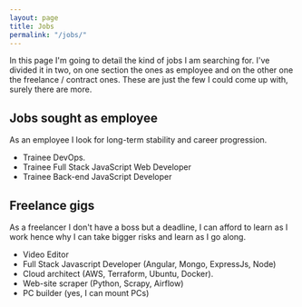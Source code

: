 ```yaml
---
layout: page
title: Jobs
permalink: "/jobs/"
---
```

In this page I'm going to detail the kind of jobs I am searching for. I've divided it in two, on one section the ones as employee and on the other one the freelance / contract ones.  These are just the few I could come up with, surely there are more.

## Jobs sought as employee

As an employee I look for long-term stability and career progression.

* Trainee DevOps. 
* Trainee Full Stack JavaScript Web Developer
* Trainee Back-end JavaScript Developer

## Freelance gigs

As a freelancer I don't have a boss but a deadline, I can afford to learn as I work hence why I can take bigger risks and learn as I go along. 

* Video Editor
* Full Stack Javascript Developer (Angular, Mongo, ExpressJs, Node)
* Cloud architect (AWS, Terraform, Ubuntu, Docker). 
* Web-site scraper (Python, Scrapy, Airflow)
* PC builder (yes, I can mount PCs)